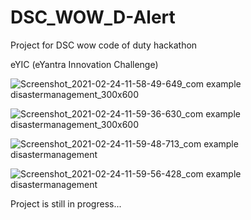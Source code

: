 # DSC_WOW_D-Alert
Project for DSC wow code of duty hackathon

eYIC (eYantra Innovation Challenge)

![Screenshot_2021-02-24-11-58-49-649_com example disastermanagement_300x600](https://user-images.githubusercontent.com/63334004/108958058-70880100-7698-11eb-92ac-66622420d32e.jpg)

![Screenshot_2021-02-24-11-59-36-630_com example disastermanagement_300x600](https://user-images.githubusercontent.com/63334004/108958137-8c8ba280-7698-11eb-9676-524cf2c5a52c.jpg)

![Screenshot_2021-02-24-11-59-48-713_com example disastermanagement](https://user-images.githubusercontent.com/63334004/108958154-944b4700-7698-11eb-82b1-9e30c521885c.jpg)

![Screenshot_2021-02-24-11-59-56-428_com example disastermanagement](https://user-images.githubusercontent.com/63334004/108958176-9dd4af00-7698-11eb-9297-82e549c476dc.jpg)



Project is still in progress...
